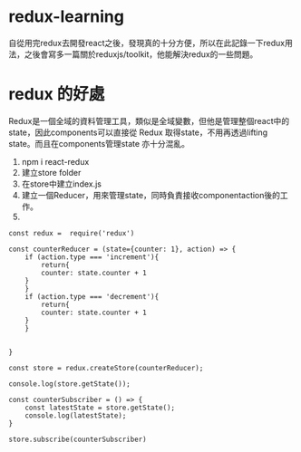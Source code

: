 # redux-learning
自從用完redux去開發react之後，發現真的十分方便，所以在此記錄一下redux用法，之後會寫多一篇關於reduxjs/toolkit，他能解決redux的一些問題。

# redux 的好處
Redux是一個全域的資料管理工具，類似是全域變數，但他是管理整個react中的state，因此components可以直接從 Redux 取得state，不用再透過lifting state。而且在components管理state
亦十分混亂。

1. npm i react-redux
2. 建立store folder
3. 在store中建立index.js
4. 建立一個Reducer，用來管理state，同時負責接收componentaction後的工作。
5. 
```
const redux =  require('redux')

const counterReducer = (state={counter: 1}, action) => {
    if (action.type === 'increment'){
        return{
        counter: state.counter + 1
    } 
    }
    if (action.type === 'decrement'){
        return{
        counter: state.counter + 1
    } 
    }

   
}

const store = redux.createStore(counterReducer);

console.log(store.getState());

const counterSubscriber = () => {
    const latestState = store.getState();
    console.log(latestState);
}

store.subscribe(counterSubscriber)
```

